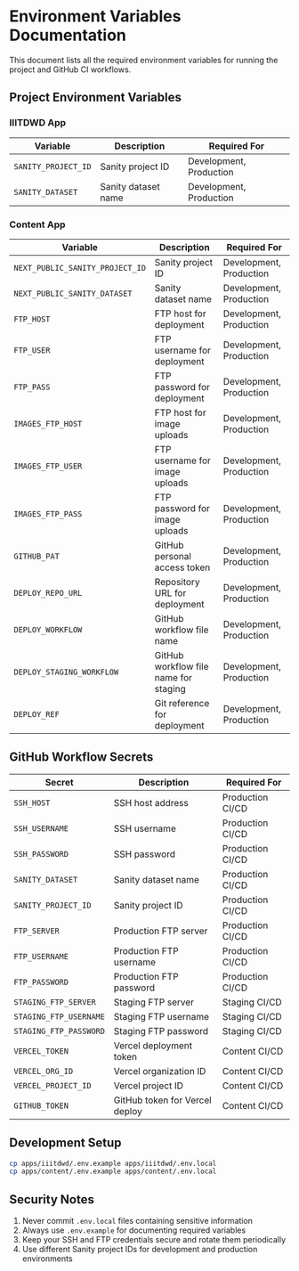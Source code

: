 # Environment Variables Documentation

This document lists all the required environment variables for running the project and GitHub CI workflows.

## Project Environment Variables

### IIITDWD App

| Variable            | Description         | Required For            |
| ------------------- | ------------------- | ----------------------- |
| `SANITY_PROJECT_ID` | Sanity project ID   | Development, Production |
| `SANITY_DATASET`    | Sanity dataset name | Development, Production |

### Content App

| Variable                        | Description                           | Required For            |
| ------------------------------- | ------------------------------------- | ----------------------- |
| `NEXT_PUBLIC_SANITY_PROJECT_ID` | Sanity project ID                     | Development, Production |
| `NEXT_PUBLIC_SANITY_DATASET`    | Sanity dataset name                   | Development, Production |
| `FTP_HOST`                      | FTP host for deployment               | Development, Production |
| `FTP_USER`                      | FTP username for deployment           | Development, Production |
| `FTP_PASS`                      | FTP password for deployment           | Development, Production |
| `IMAGES_FTP_HOST`               | FTP host for image uploads            | Development, Production |
| `IMAGES_FTP_USER`               | FTP username for image uploads        | Development, Production |
| `IMAGES_FTP_PASS`               | FTP password for image uploads        | Development, Production |
| `GITHUB_PAT`                    | GitHub personal access token          | Development, Production |
| `DEPLOY_REPO_URL`               | Repository URL for deployment         | Development, Production |
| `DEPLOY_WORKFLOW`               | GitHub workflow file name             | Development, Production |
| `DEPLOY_STAGING_WORKFLOW`       | GitHub workflow file name for staging | Development, Production |
| `DEPLOY_REF`                    | Git reference for deployment          | Development, Production |

## GitHub Workflow Secrets

| Secret                 | Description                    | Required For     |
| ---------------------- | ------------------------------ | ---------------- |
| `SSH_HOST`             | SSH host address               | Production CI/CD |
| `SSH_USERNAME`         | SSH username                   | Production CI/CD |
| `SSH_PASSWORD`         | SSH password                   | Production CI/CD |
| `SANITY_DATASET`       | Sanity dataset name            | Production CI/CD |
| `SANITY_PROJECT_ID`    | Sanity project ID              | Production CI/CD |
| `FTP_SERVER`           | Production FTP server          | Production CI/CD |
| `FTP_USERNAME`         | Production FTP username        | Production CI/CD |
| `FTP_PASSWORD`         | Production FTP password        | Production CI/CD |
| `STAGING_FTP_SERVER`   | Staging FTP server             | Staging CI/CD    |
| `STAGING_FTP_USERNAME` | Staging FTP username           | Staging CI/CD    |
| `STAGING_FTP_PASSWORD` | Staging FTP password           | Staging CI/CD    |
| `VERCEL_TOKEN`         | Vercel deployment token        | Content CI/CD    |
| `VERCEL_ORG_ID`        | Vercel organization ID         | Content CI/CD    |
| `VERCEL_PROJECT_ID`    | Vercel project ID              | Content CI/CD    |
| `GITHUB_TOKEN`         | GitHub token for Vercel deploy | Content CI/CD    |

## Development Setup

```bash
cp apps/iiitdwd/.env.example apps/iiitdwd/.env.local
cp apps/content/.env.example apps/content/.env.local
```

## Security Notes

1. Never commit `.env.local` files containing sensitive information
2. Always use `.env.example` for documenting required variables
3. Keep your SSH and FTP credentials secure and rotate them periodically
4. Use different Sanity project IDs for development and production environments

